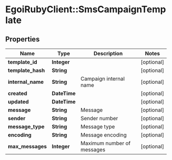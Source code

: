 # EgoiRubyClient::SmsCampaignTemplate

## Properties
Name | Type | Description | Notes
------------ | ------------- | ------------- | -------------
**template_id** | **Integer** |  | [optional] 
**template_hash** | **String** |  | [optional] 
**internal_name** | **String** | Campaign internal name | [optional] 
**created** | **DateTime** |  | [optional] 
**updated** | **DateTime** |  | [optional] 
**message** | **String** | Message | [optional] 
**sender** | **String** | Sender number | [optional] 
**message_type** | **String** | Message type | [optional] 
**encoding** | **String** | Message encoding | [optional] 
**max_messages** | **Integer** | Maximum number of messages | [optional] 


